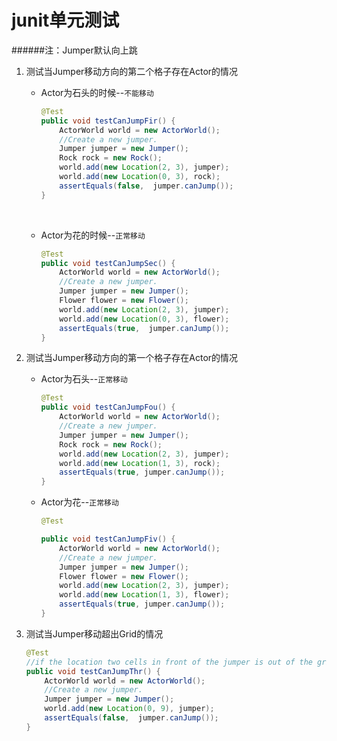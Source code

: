 # junit单元测试

######注：Jumper默认向上跳

1. 测试当Jumper移动方向的第二个格子存在Actor的情况

   * Actor为石头的时候--`不能移动`

     ~~~java
     @Test
     public void testCanJumpFir() {
         ActorWorld world = new ActorWorld();
         //Create a new jumper.
         Jumper jumper = new Jumper();
         Rock rock = new Rock();
         world.add(new Location(2, 3), jumper);
         world.add(new Location(0, 3), rock);
         assertEquals(false,  jumper.canJump());
     }
     ~~~

     ​

   * Actor为花的时候--`正常移动`

     ~~~java
     @Test
     public void testCanJumpSec() {
         ActorWorld world = new ActorWorld();
         //Create a new jumper.
         Jumper jumper = new Jumper();
         Flower flower = new Flower();
         world.add(new Location(2, 3), jumper);
         world.add(new Location(0, 3), flower);
         assertEquals(true,  jumper.canJump());
     }
     ~~~

2. 测试当Jumper移动方向的第一个格子存在Actor的情况

   * Actor为石头--`正常移动`

     ~~~java
     @Test
     public void testCanJumpFou() {
         ActorWorld world = new ActorWorld();
         //Create a new jumper.
         Jumper jumper = new Jumper();
         Rock rock = new Rock();
         world.add(new Location(2, 3), jumper);
         world.add(new Location(1, 3), rock);
         assertEquals(true, jumper.canJump());
     }
     ~~~

   * Actor为花--`正常移动`

     ~~~java
     @Test

     public void testCanJumpFiv() {
         ActorWorld world = new ActorWorld();
         //Create a new jumper.
         Jumper jumper = new Jumper();
         Flower flower = new Flower();
         world.add(new Location(2, 3), jumper);
         world.add(new Location(1, 3), flower);
         assertEquals(true, jumper.canJump());
     }
     ~~~

3. 测试当Jumper移动超出Grid的情况

   ~~~java
   @Test
   //if the location two cells in front of the jumper is out of the grid
   public void testCanJumpThr() {
       ActorWorld world = new ActorWorld();
       //Create a new jumper.
       Jumper jumper = new Jumper();
       world.add(new Location(0, 9), jumper);
       assertEquals(false,  jumper.canJump());
   }
   ~~~

   ​